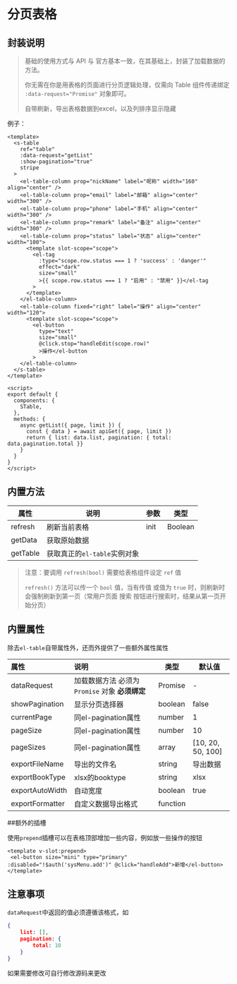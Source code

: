 # 分页表格

## 封装说明

> 基础的使用方式与 API 与 官方基本一致，在其基础上，封装了加载数据的方法。
>
> 你无需在你是用表格的页面进行分页逻辑处理，仅需向 Table 组件传递绑定 `:data-request="Promise"` 对象即可。
>
> 自带刷新，导出表格数据到excel，以及列排序显示隐藏

例子：

``` vue
<template>
  <s-table
    ref="table"
    :data-request="getList"
    :show-pagination="true"
    stripe
  >
    <el-table-column prop="nickName" label="呢称" width="160" align="center" />
    <el-table-column prop="email" label="邮箱" align="center" width="300" />
    <el-table-column prop="phone" label="手机" align="center" width="300" />
    <el-table-column prop="remark" label="备注" align="center" width="300" />
    <el-table-column prop="status" label="状态" align="center" width="100">
      <template slot-scope="scope">
        <el-tag
          :type="scope.row.status === 1 ? 'success' : 'danger'"
          effect="dark"
          size="small"
          >{{ scope.row.status === 1 ? "启用" : "禁用" }}</el-tag
        >
      </template>
    </el-table-column>
    <el-table-column fixed="right" label="操作" align="center" width="120">
      <template slot-scope="scope">
        <el-button
          type="text"
          size="small"
          @click.stop="handleEdit(scope.row)"
          >操作</el-button
        >
    </el-table-column>
  </s-table>
</template>

<script>
export default {
  components: {
    STable,
  },
  methods: {
    async getList({ page, limit }) {
      const { data } = await apiGet({ page, limit })
      return { list: data.list, pagination: { total: data.pagination.total }}
    }
  }
}
</script>
```

## 内置方法

| 属性        | 说明                       | 参数    | 类型   |
| ----------- | -------------------------- | ------- | ------ |
| refresh     | 刷新当前表格 | init | Boolean |
| getData | 获取原始数据 |         |        |
| getTable | 获取真正的`el-table`实例对象 |         |        |

> 注意：要调用 `refresh(bool)` 需要给表格组件设定 `ref` 值
>
> `refresh()` 方法可以传一个 `bool` 值，当有传值 或值为 `true` 时，则刷新时会强制刷新到第一页（常用户页面 搜索 按钮进行搜索时，结果从第一页开始分页）

## 内置属性

除去`el-table`自带属性外，还而外提供了一些额外属性属性

| 属性            | 说明                                            | 类型     | 默认值            |
| :-------------- | :---------------------------------------------- | -------- | ----------------- |
| dataRequest     | 加载数据方法 必须为 `Promise` 对象 **必须绑定** | Promise  | -                 |
| showPagination  | 显示分页选择器                                  | boolean  | false             |
| currentPage     | 同el-pagination属性                             | number   | 1                 |
| pageSize        | 同el-pagination属性                             | number   | 10                |
| pageSizes       | 同el-pagination属性                             | array    | [10, 20, 50, 100] |
| exportFileName  | 导出的文件名                                    | string   | 导出数据          |
| exportBookType  | xlsx的booktype                                  | string   | xlsx              |
| exportAutoWidth | 自动宽度                                        | boolean  | true              |
| exportFormatter | 自定义数据导出格式                              | function |                   |

##额外的插槽

使用`prepend`插槽可以在表格顶部增加一些内容，例如放一些操作的按钮

```vue
<template v-slot:prepend>
 <el-button size="mini" type="primary" :disabled="!$auth('sysMenu.add')" @click="handleAdd">新增</el-button>
</template>
```

## 注意事项

`dataRequest`中返回的值必须遵循该格式，如

``` json
{
    list: [],
    pagination: {
        total: 10
    }
}
```

如果需要修改可自行修改源码来更改
